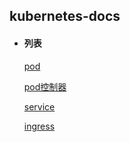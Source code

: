 ## kubernetes-docs

+ #### 列表

    [pod](https://github.com/ylzyqt/kubernetes-integration/blob/master/train/yaml/pod/pod.md)
    
    [pod控制器](https://github.com/ylzyqt/kubernetes-integration/blob/master/train/yaml/pod_controller/pod_controller.md)          
         
    [service](https://github.com/ylzyqt/kubernetes-integration/blob/master/train/yaml/service/service.md)       
    
    [ingress](https://github.com/ylzyqt/kubernetes-integration/blob/master/train/yaml/ingress/ingress.md)       
                
